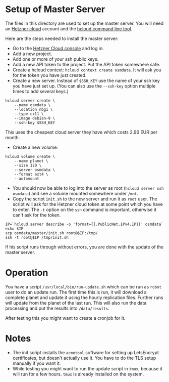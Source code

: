 
# Setup of Master Server

The files in this directory are used to set up the master server. You will
need an [Hetzner cloud](https://www.hetzner.com/cloud) account and the
[hcloud command line tool](https://github.com/hetznercloud/cli).

Here are the steps needed to install the master server:

* Go to the [Hetzner Cloud console](https://console.hetzner.cloud/) and log
  in.
* Add a new project.
* Add one or more of your ssh public keys.
* Add a new API token to the project. Put the API token somewhere safe.
* Create a hcloud context: `hcloud context create osmdata`. It will ask you
  for the token you have just created.
* Create a new server. Instead of `$SSH_KEY` use the name of your ssh key
  you have just set up. (You can also use the `--ssh-key` option multiple
  times to add several keys.)

```
hcloud server create \
    --name osmdata \
    --location nbg1 \
    --type cx11 \
    --image debian-9 \
    --ssh-key $SSH_KEY
```

This uses the cheapest cloud server they have which costs 2.96 EUR per month.

* Create a new volume:

```
hcloud volume create \
    --name planet \
    --size 120 \
    --server osmdata \
    --format ext4 \
    --automount
```

* You should now be able to log into the server as root (`hcloud server ssh
  osmdata`) and see a volume mounted somewhere under `/mnt`.
* Copy the script `init.sh` to the new server and run it as `root` user. The
  script will ask for the Hetzner cloud token at some point which you have
  to enter. The `-t` option on the `ssh` command is important, otherwise
  it can't ask for the token.

```
IP=`hcloud server describe -o 'format={{.PublicNet.IPv4.IP}}' osmdata`
echo $IP
scp osmdata/master/init.sh root@$IP:/tmp/
ssh -t root@$IP /tmp/init.sh
```

If his script runs through without errors, you are done with the update of the
master server.

# Operation

You have a script `/usr/local/bin/run-update.sh` which can be run as
`robot` user to do an update run. The first time this is run, it will download
a complete planet and update it using the hourly replication files. Further
runs will update from the planet of the last run. This will also run the
data processing and put the results into `/data/results`.

After testing this you might want to create a cronjob for it.


# Notes

* The init script installs the `acmetool` software for setting up LetsEncrypt
  certificates, but doesn't actually use it. You have to do the TLS setup
  manually if you want it.
* While testing you might want to run the update script in `tmux`, because
  it will run for a few hours. `tmux` is already installed on the system.

